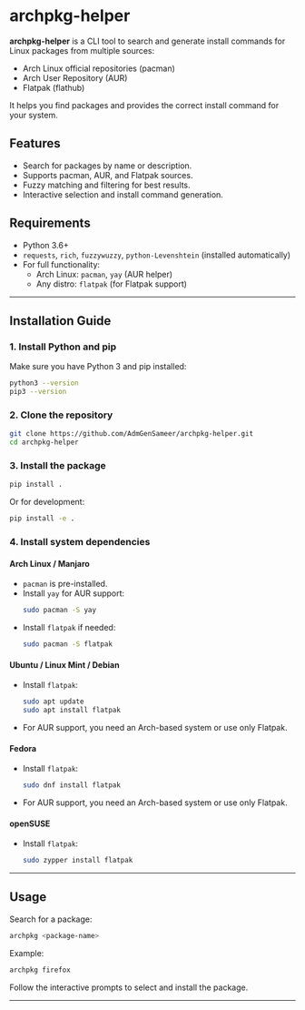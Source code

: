 # archpkg-helper

**archpkg-helper** is a CLI tool to search and generate install commands for Linux packages from multiple sources:
- Arch Linux official repositories (pacman)
- Arch User Repository (AUR)
- Flatpak (flathub)

It helps you find packages and provides the correct install command for your system.

## Features
- Search for packages by name or description.
- Supports pacman, AUR, and Flatpak sources.
- Fuzzy matching and filtering for best results.
- Interactive selection and install command generation.

## Requirements
- Python 3.6+
- `requests`, `rich`, `fuzzywuzzy`, `python-Levenshtein` (installed automatically)
- For full functionality:
  - Arch Linux: `pacman`, `yay` (AUR helper)
  - Any distro: `flatpak` (for Flatpak support)

---

## Installation Guide

### 1. Install Python and pip
Make sure you have Python 3 and pip installed:
```sh
python3 --version
pip3 --version
```

### 2. Clone the repository
```sh
git clone https://github.com/AdmGenSameer/archpkg-helper.git
cd archpkg-helper
```

### 3. Install the package
```sh
pip install .
```
Or for development:
```sh
pip install -e .
```

### 4. Install system dependencies

#### Arch Linux / Manjaro
- `pacman` is pre-installed.
- Install `yay` for AUR support:
  ```sh
  sudo pacman -S yay
  ```
- Install `flatpak` if needed:
  ```sh
  sudo pacman -S flatpak
  ```

#### Ubuntu / Linux Mint / Debian
- Install `flatpak`:
  ```sh
  sudo apt update
  sudo apt install flatpak
  ```
- For AUR support, you need an Arch-based system or use only Flatpak.

#### Fedora
- Install `flatpak`:
  ```sh
  sudo dnf install flatpak
  ```
- For AUR support, you need an Arch-based system or use only Flatpak.

#### openSUSE
- Install `flatpak`:
  ```sh
  sudo zypper install flatpak
  ```

---

## Usage

Search for a package:
```sh
archpkg <package-name>
```
Example:
```sh
archpkg firefox
```
Follow the interactive prompts to select and install the package.

---
